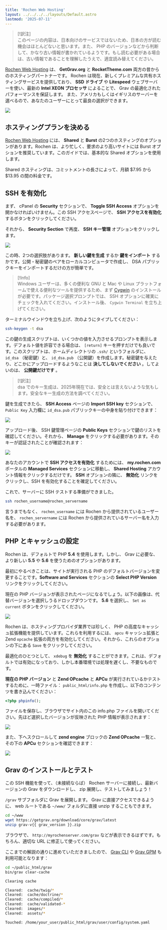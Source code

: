 ```yaml
---
title: 'Rochen Web Hosting'
layout: ../../../../layouts/Default.astro
lastmod: '2025-07-11'
---
```


> [!訳注]  
> このページの内容は、日本向けのサービスではないため、日本の方が読む機会はほとんどないと思います。また、 PHP のバージョンなどから判断して、かなり古い情報が書かれているようです。もし読む必要がある場合は、古い情報であることを理解したうえで、適宜読み替えてください。

[Rochen Web Hosting](http://www.rochen.com/?utm_source=RocketTheme&utm_medium=Showcase&utm_campaign=Promotions) は、 **GetGrav.org** と **RocketTheme.com** 両方の昔からのホスティングパートナーです。
Rochen は現在、新しくプレミアムな共有ホスティングサービスを提供しており、 **SSD ドライブ** や **Litespeed** ウェブサーバーを使い、最新の **Intel XEON プロセッサ** によることで、 Grav の最適化されたパフォーマンスを保証します。
また、アメリカもしくはイギリスのサーバーを選べるので、あなたのユーザーにとって最良の選択ができます。

![](rochen.webp)

<h2 id="picking-your-hosting-plan">ホスティングプランを決める</h2>

[Rochen Web Hosting](http://www.rochen.com/?utm_source=RocketTheme&utm_medium=Showcase&utm_campaign=Promotions) には、 **Shared** と **Burst** の2つのホスティングのオプションがあります。Rochen は、より忙しく、要求のより高いサイトには Burst オプションを推奨しています。このガイドでは、基本的な Shared オプションを使用します。

Shared ホスティングは、コミットメントの長さによって、月額 $7.95 から $13.95 の間の料金です。

<h2 id="enabling-ssh">SSH を有効化</h2>

まず、 cPanel の **Security** セクションで、 **Toggle SSH Access** オプションを開かなければいけません。この SSH アクセスページで、 **SSH アクセスを有効化** するボタンをクリックしてください。

それから、 **Security Section** で再度、 **SSH キー管理** オプションをクリックします。

![](manage-ssh-keys.png)

この時、2つの選択肢があります。 **新しい鍵を生成** するか **鍵をインポート** するかです。公開・秘密鍵のペアをローカルコンピュータで作成し、 DSA パブリックキーをインポートするだけの方が簡単です。

> [!Info]  
> Windows ユーザーは、多くの便利な GNU と Mac や Linux プラットフォームで使える便利なツールを提供するため、まず [Cygwin](https://www.cygwin.com/) のインストールが必要です。パッケージ選択プロンプトでは、 SSH オプションに確実にチェックを入れてください。インストール後、 `Cygwin Terminal` を立ち上げてください。

ターミナルウインドウを立ち上げ、次のようにタイプしてください：

```bash
ssh-keygen -t dsa
```

この鍵の生成スクリプトは、いくつかの値を入力させるプロンプトを表示します。デフォルト値を許容できる場合は、 `[return]` キーを押すだけでも良いです。このスクリプトは、ホームディレクトリの `.ssh/` というフォルダに、 `id_dsa` （秘密鍵）と、 `id_dsa.pub` （公開鍵）を作成します。秘密鍵を与えたり、どこかにアップロードするようなことは **決してしないでください** 。してよいのは、 **公開鍵だけです** 。

> [!訳注]  
> dsa でのキー生成は、2025年現在では、安全とは言えないような気もします。安全なキー生成の方法を調べてください。

鍵を生成できたら、 **SSH Access** ページの **Import SSH key** セクションで、 `Public Key` 入力欄に `id_dsa.pub` パブリックキーの中身を貼り付けできます：

![](ssh-public-key.png)

アップロード後、 SSH 鍵管理ページの **Public Keys** セクションで鍵のリストを確認してください。それから、 **Manage** をクリックする必要があります。そのキーが認証されたことが確認されます：

![](authorized-keys.png)

あなたのアカウントで **SSH アクセスを有効化** するためには、 **my.rochen.com** ポータルの **Managed Services** セクションに移動し、 **Shared Hosting** アカウント情報をクリックするだけです。 **SSH** オプションの隣に、 **無効化** リンクをクリックし、SSH を有効化することを確定してください。

これで、サーバーに SSH テストする準備ができました。

```bash
ssh rochen_username@rochen_servername
```

言うまでもなく、 `rochen_username` には Rochen から提供されているユーザー名を、 `rochen_servername` には Rochen から提供されているサーバー名を入力する必要があります。

<h2 id="configuring-php-caching">PHP とキャッシュの設定</h2>

Rochen は、デフォルトで PHP **5.4** を使用します。しかし、 Grav に必要な、より新しい **5.5** や **5.6** を使うためのオプションがあります。

最初にやるべきことは、サイトが実行される PHP のデフォルトバージョンを変更することです。**Software and Services** セクションの **Select PHP Version** リンクをクリックしてください。

現在の PHP バージョンが表示されたページになるでしょう。以下の画像は、代替バージョンを選択しうるドロップダウンです。
**5.6** を選択し、 `Set as current` ボタンをクリックしてください。

![](php-settings.png)

Rochen は、ホスティングプロバイダ業界では珍しく、 PHP の高度なキャッシュ拡張機能を提供しています。これらを利用するには、 `apcu` キャッシュ拡張と Zend `opcache` 拡張の両方を有効化してください。それから、これらのオプションの下にある `Save` をクリックしてください。

最適化のひとつとして、 `xdebug` を **無効化** することができます。これは、デフォルトでは有効になっており、しかし本番環境では処理を遅くし、不要なものです。

**現在の PHP バージョン** と **Zend OPcache** と **APCu** が実行されているかテストするために、一時ファイル： `public_html/info.php` を作成し、以下のコンテンツを書き込んでください：

```php
<?php phpinfo();
```

ファイルを保存し、ブラウザでサイト内のこの info.php ファイルを開いてください。先ほど選択したバージョンが反映された PHP 情報が表示されます：

![](php-info1.webp)

また、下へスクロールして **zend engine** ブロックの **Zend OPcache** 一覧と、その下の **APCu** セクションを確認できます：

![](php-info2.png)

<h2 id="install-and-test-grav">Grav のインストールとテスト</h2>

この SSH 機能を使って、（未接続ならば） Rochen サーバーに接続し、最新バージョンの Grav をダウンロードし、 zip 展開し、テストしてみましょう！

`/grav` サブフォルダに Grav を展開します。 Grav に直接アクセスできるように、 web ルートである `~/www/` フォルダに直接 unzip することもできます。

```bash
cd ~/www
wget https://getgrav.org/download/core/grav/latest
unzip grav-v{{ grav_version }}.zip
```

ブラウザで、 `http://myrochenserver.com/grav` などが表示できるはずです。もちろん、適切な URL に修正して使ってください。

ここまでの解説の通りに進めていただきましたので、 [Grav CLI](../../../07.cli-console/02.grav-cli/) や [Grav GPM](../../../07.cli-console/04.grav-cli-gpm/) も利用可能となります：

```bash
cd ~/public_html/grav
bin/grav clear-cache

Clearing cache

Cleared:  cache/twig/*
Cleared:  cache/doctrine/*
Cleared:  cache/compiled/*
Cleared:  cache/validated-*
Cleared:  images/*
Cleared:  assets/*

Touched: /home/your_user/public_html/grav/user/config/system.yaml
```

